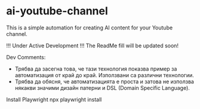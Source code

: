 # ai-youtube-channel
This is a simple automation for creating AI content for your Youtube channel.

!!! Under Active Development !!!
The ReadMe fill will be updated soon!


Dev Comments:
- Трябва да засегна това, че тази технология показва пример за автоматизация от край до край. Използвани са различни технологии.
- Трябва да обясня, че автоматизацията е проста и затова не използва някакви значими дизайн патерни и DSL (Domain Specific Language).

Install Playwright
npx playwright install